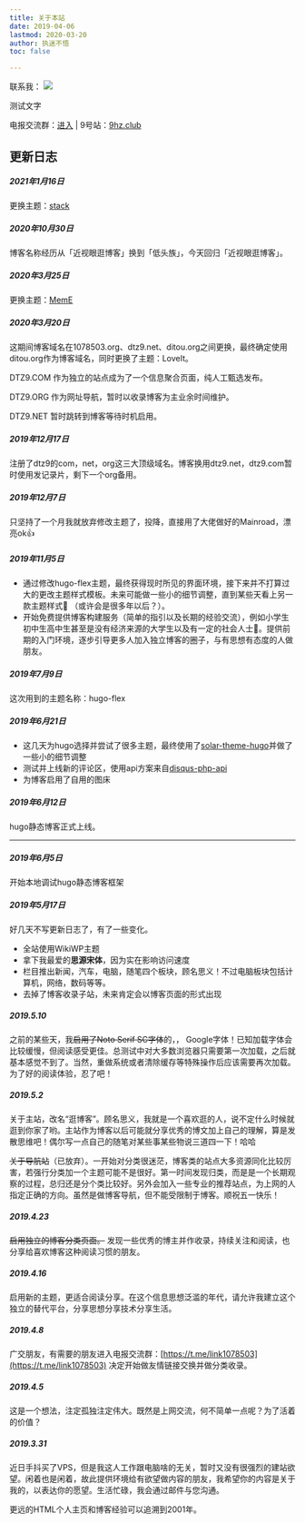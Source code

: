 ```yaml
---
title: 关于本站
date: 2019-04-06
lastmod: 2020-03-20
author: 执迷不悟
toc: false

---
```

联系我： ![](https://ditou.org/1078503@gmail.com.gif)

测试文字

电报交流群：[进入](https://t.me/ditou_org) | 9号站：[9hz.club](https://9hz.club/)

## 更新日志

##### 2021年1月16日

更换主题：[stack](https://github.com/CaiJimmy/hugo-theme-stack)

##### 2020年10月30日

博客名称经历从「近视眼逛博客」换到「低头族」，今天回归「近视眼逛博客」。

##### 2020年3月25日

更换主题：[MemE](https://github.com/reuixiy/hugo-theme-meme)

##### 2020年3月20日

这期间博客域名在1078503.org、dtz9.net、ditou.org之间更换，最终确定使用ditou.org作为博客域名，同时更换了主题：LoveIt。

DTZ9.COM 作为独立的站点成为了一个信息聚合页面，纯人工甄选发布。

DTZ9.ORG 作为网址导航，暂时以收录博客为主业余时间维护。

DTZ9.NET 暂时跳转到博客等待时机启用。

##### 2019年12月17日

注册了dtz9的com，net，org这三大顶级域名。博客换用dtz9.net，dtz9.com暂时使用发记录片，剩下一个org备用。

##### 2019年12月7日

只坚持了一个月我就放弃修改主题了，投降，直接用了大佬做好的Mainroad，漂亮ok👍

##### 2019年11月5日

* 通过修改hugo-flex主题，最终获得现时所见的界面环境，接下来并不打算过大的更改主题样式模板。未来可能做一些小的细节调整，直到某些天看上另一款主题样式🙂 （或许会是很多年以后？）。
* 开始免费提供博客构建服务（简单的指引以及长期的经验交流），例如小学生初中生高中生甚至是没有经济来源的大学生以及有一定的社会人士🤭。提供前期的入门环境，逐步引导更多人加入独立博客的圈子，与有思想有态度的人做朋友。

##### 2019年7月9日

这次用到的主题名称：hugo-flex

##### 2019年6月21日

* 这几天为hugo选择并尝试了很多主题，最终使用了[solar-theme-hugo](https://themes.gohugo.io/solar-theme-hugo/)并做了一些小的细节调整
* 测试并上线新的评论区，使用api方案来自[disqus-php-api](https://github.com/fooleap/disqus-php-api)
* 为博客启用了自用的图床

##### 2019年6月12日

hugo静态博客正式上线。

***

##### 2019年6月5日

开始本地调试hugo静态博客框架

##### 2019年5月17日

好几天不写更新日志了，有了一些变化。

* 全站使用WikiWP主题
* 拿下我最爱的**思源宋体**，因为实在影响访问速度
* 栏目推出新闻，汽车，电脑，随笔四个板块，顾名思义！不过电脑板块包括计算机，网络，数码等等。
* 去掉了博客收录子站，未来肯定会以博客页面的形式出现

##### 2019.5.10

之前的某些天，我~~启用了Noto Serif SC字体~~的，， Google字体！已知加载字体会比较缓慢，但阅读感受更佳。总测试中对大多数浏览器只需要第一次加载，之后就基本感觉不到了。当然，重做系统或者清除缓存等特殊操作后应该需要再次加载。为了好的阅读体验，忍了吧！

##### 2019.5.2

关于主站，改名“逛博客”。顾名思义，我就是一个喜欢逛的人，说不定什么时候就逛到你家了哟。​​主站作为博客以后可能就分享优秀的博文加上自己的理解，算是发散思维吧！偶尔写一点自己的随笔对某些事某些物说三道四一下！哈哈

~~关于导航站~~（已放弃）。一开始对分类很迷茫，博客类的站点大多资源同化比较厉害，若强行分类加一个主题可能不是很好。第一时间发现归类，而是是一个长期观察的过程，总归还是分个类比较好。另外会加入一些专业的推荐站点，为上网的人指定正确的方向。虽然是做博客导航，但不能受限制于博客。顺祝五一快乐！

##### 2019.4.23

~~启用独立的博客分类页面。~~ 发现一些优秀的博主并作收录，持续关注和阅读，也分享给喜欢博客这种阅读习惯的朋友。

##### 2019.4.16

启用新的主题，更适合阅读分享。在这个信息思想泛滥的年代，请允许我建立这个独立的替代平台，分享思想分享技术分享生活。

##### 2019.4.8

广交朋友，有需要的朋友进入电报交流群：[https://t.me/link1078503](https://t.me/link1078503) 决定开始做友情链接交换并做分类收录。

##### 2019.4.5

这是一个想法，注定孤独注定伟大。既然是上网交流，何不简单一点呢？为了活着的价值？

##### 2019.3.31

近日手抖买了VPS，但是我这人工作跟电脑啥的无关，暂时又没有很强烈的建站欲望。闲着也是闲着，故此提供环境给有欲望做内容的朋友，我希望你的内容是关于我的，以表达你的愿望。生活忙碌，我会通过邮件与您沟通。

更远的HTML个人主页和博客经验可以追溯到2001年。